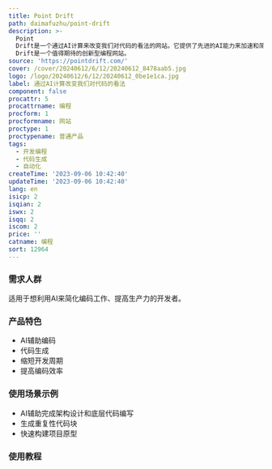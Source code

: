 ```yaml
---
title: Point Drift
path: daimafuzhu/point-drift
description: >-
  Point
  Drift是一个通过AI计算来改变我们对代码的看法的网站。它提供了先进的AI能力来加速和简化编码工作流程,使开发人员能够更快更高效地完成项目。该网站拥有简洁明快的界面,易于加入等待列表,定价公平合理。总体来说,Point
  Drift是一个值得期待的创新型编程网站。
source: 'https://pointdrift.com/'
cover: /cover/20240612/6/12/20240612_8478aab5.jpg
logo: /logo/20240612/6/12/20240612_0be1e1ca.jpg
label: 通过AI计算改变我们对代码的看法
component: false
procattr: 5
procattrname: 编程
procform: 1
procformname: 网站
proctype: 1
proctypename: 普通产品
tags:
  - 开发编程
  - 代码生成
  - 自动化
createTime: '2023-09-06 10:42:40'
updateTime: '2023-09-06 10:42:40'
lang: en
isicp: 2
isqian: 2
iswx: 2
isqq: 2
iscom: 2
price: ''
catname: 编程
sort: 12964
---
```




### 需求人群
适用于想利用AI来简化编码工作、提高生产力的开发者。

### 产品特色
- AI辅助编码
- 代码生成
- 缩短开发周期
- 提高编码效率

### 使用场景示例
- AI辅助完成架构设计和底层代码编写
- 生成重复性代码块
- 快速构建项目原型

### 使用教程


  
